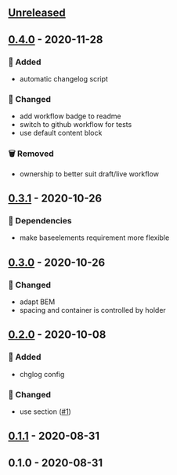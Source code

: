 <a name="unreleased"></a>
## [Unreleased]


<a name="0.4.0"></a>
## [0.4.0] - 2020-11-28
### 🍰 Added
- automatic changelog script

### 🔧 Changed
- add workflow badge to readme
- switch to github workflow for tests
- use default content block

### 🗑 Removed
- ownership to better suit draft/live workflow


<a name="0.3.1"></a>
## [0.3.1] - 2020-10-26
### 🧬 Dependencies
- make baseelements requirement more flexible


<a name="0.3.0"></a>
## [0.3.0] - 2020-10-26
### 🔧 Changed
- adapt BEM
- spacing and container is controlled by holder


<a name="0.2.0"></a>
## [0.2.0] - 2020-10-08
### 🍰 Added
- chglog config

### 🔧 Changed
- use section ([#1](https://github.com/syntro-opensource/silverstripe-elemental-bootstrap-listgroupsection/issues/1))


<a name="0.1.1"></a>
## [0.1.1] - 2020-08-31

<a name="0.1.0"></a>
## 0.1.0 - 2020-08-31

[Unreleased]: https://github.com/syntro-opensource/silverstripe-elemental-bootstrap-listgroupsection/compare/0.4.0...HEAD
[0.4.0]: https://github.com/syntro-opensource/silverstripe-elemental-bootstrap-listgroupsection/compare/0.3.1...0.4.0
[0.3.1]: https://github.com/syntro-opensource/silverstripe-elemental-bootstrap-listgroupsection/compare/0.3.0...0.3.1
[0.3.0]: https://github.com/syntro-opensource/silverstripe-elemental-bootstrap-listgroupsection/compare/0.2.0...0.3.0
[0.2.0]: https://github.com/syntro-opensource/silverstripe-elemental-bootstrap-listgroupsection/compare/0.1.1...0.2.0
[0.1.1]: https://github.com/syntro-opensource/silverstripe-elemental-bootstrap-listgroupsection/compare/0.1.0...0.1.1

